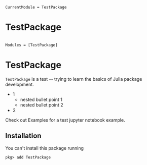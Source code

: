 ```@meta
CurrentModule = TestPackage
```

# TestPackage

```@index
```

```@autodocs
Modules = [TestPackage]
```

# TestPackage

`TestPackage` is a test -- trying to learn the basics of Julia package development.

* 1
	* nested bullet point 1
	* nested bullet point 2
* 2

Check out Examples for a test jupyter notebook example.

## Installation

You can't install this package running

```
pkg> add TestPackage
```
